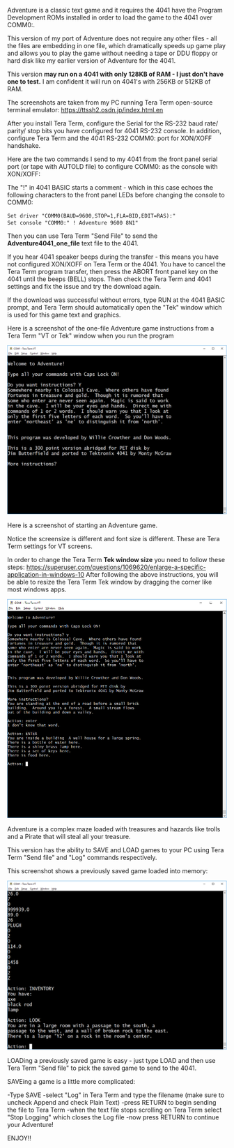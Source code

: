 Adventure is a classic text game and it requires the 4041 have the Program Development ROMs installed in order to load the game to the 4041 over COMM0:.

This version of my port of Adventure does not require any other files - all the files are embedding in one file, which dramatically speeds up game play and allows you to play the game without needing a tape or DDU floppy or hard disk like my earlier version of Adventure for the 4041.

This version **may run on a 4041 with only 128KB of RAM - I just don't have one to test.**  I am confident it will run on 4041's with 256KB or 512KB of RAM.

The screenshots are taken from my PC running Tera Term open-source terminal emulator:
https://ttssh2.osdn.jp/index.html.en

After you install Tera Term, configure the Serial for the RS-232 baud rate/ parity/ stop bits you have configured for 4041 RS-232 console.
In addition, configure Tera Term and the 4041 RS-232 COMM0: port for XON/XOFF handshake.

Here are the two commands I send to my 4041 from the front panel serial port (or tape with AUTOLD file) to configure COMM0: as the console with XON/XOFF:

The "!" in 4041 BASIC starts a comment - which in this case echoes the following characters to the front panel LEDs before changing the console to COMM0:
```
Set driver "COMM0(BAUD=9600,STOP=1,FLA=BID,EDIT=RAS):"
Set console "COMM0:" ! Adventure 9600 8N1"
```

Then you can use Tera Term "Send File" to send the **Adventure4041_one_file** text file to the 4041.  

If you hear 4041 speaker beeps during the transfer - this means you have not configured XON/XOFF on Tera Term or the 4041.  You have to cancel the Tera Term program transfer, then press the ABORT front panel key on the 4041 until the beeps (BELL) stops.  Then check the Tera Term and 4041 settings and fix the issue and try the download again.

If the download was successful without errors, type RUN at the 4041 BASIC prompt, and Tera Term should automatically open the "Tek" window which is used for this game text and graphics. 

Here is a screenshot of the one-file Adventure game instructions from a Tera Term "VT or Tek" window when you run the program

![Adventure Instructions](./Adventure%20instructions%20page%201.png)

Here is a screenshot of starting an Adventure game.

Notice the screensize is different and font size is different.  These are Tera Term settings for VT screens.

In order to change the Tera Term **Tek window size** you need to follow these steps:
https://superuser.com/questions/1069620/enlarge-a-specific-application-in-windows-10
After following the above instructions, you will be able to resize the Tera Term Tek window by dragging the corner like most windows apps.

![Adventure game](./New%20Game.png)

Adventure is a complex maze loaded with treasures and hazards like trolls and a Pirate that will steal all your treasure.

This version has the ability to SAVE and LOAD games to your PC using Tera Term "Send file" and "Log" commands respectively.

This screenshot shows a previously saved game loaded into memory:

![Adventure Load game](./Adventure%20LOAD%20saved%20game.png)

LOADing a previously saved game is easy - just type LOAD and then use Tera Term "Send file" to pick the saved game to send to the 4041.

SAVEing a game is a little more complicated:

-Type SAVE
-select "Log" in Tera Term and type the filename (make sure to uncheck Append and check Plain Text)
-press RETURN to begin sending the file to Tera Term
-when the text file stops scrolling on Tera Term select "Stop Logging" which closes the Log file
-now press RETURN to continue your Adventure!

ENJOY!!

